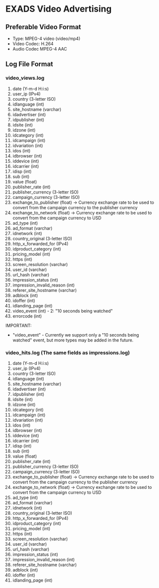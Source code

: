 # EXADS Video Advertising

## Preferable Video Format
* Type: MPEG-4 video (video/mp4)
* Video Codec: H.264
* Audio Codec MPEG-4 AAC


## Log File Format

### video_views.log

1. date (Y-m-d H:i:s)
2. user_ip (IPv4)
3. country (3-letter ISO)
4. idlanguage (int)
5. site_hostname (varchar)
6. idadvertiser (int)
7. idpublisher (int)
8. idsite (int)
9. idzone (int)
10. idcategory (int)
11. idcampaign (int)
12. idvariation (int)
13. idos (int)
14. idbrowser (int)
15. iddevice (int)
16. idcarrier (int)
17. idisp (int)
18. sub (int)
19. value (float)
20. publisher_rate (int)
21. publisher_currency (3-letter ISO)
22. campaign_currency (3-letter ISO)
23. exchange_to_publisher (float) -> Currency exchange rate to be used to convert from the campaign currency to the publisher currency
24. exchange_to_network (float) -> Currency exchange rate to be used to convert from the campaign currency to USD
25. ad_type (int)
26. ad_format (varchar)
27. idnetwork (int)
28. country_original (3-letter ISO)
29. http_x_forwarded_for (IPv4)
30. idproduct_category (int)
31. pricing_model (int)
32. https (int)
33. screen_resolution (varchar)
34. user_id (varchar)
35. url_hash (varchar)
36. impression_status (int)
37. impression_invalid_reason (int)
38. referer_site_hostname (varchar)
39. adblock (int)
40. idoffer (int)
41. idlanding_page (int)
42. video_event (int) - 2: "10 seconds being watched"
43. errorcode (int)

IMPORTANT:
- "video_event" - Currently we support only a "10 seconds being watched" event, but more types may be added in the future.

### video_hits.log (The same fields as impressions.log)
1. date (Y-m-d H:i:s)
2. user_ip (IPv4)
3. country (3-letter ISO)
4. idlanguage (int)
5. site_hostname (varchar)
6. idadvertiser (int)
7. idpublisher (int)
8. idsite (int)
9. idzone (int)
10. idcategory (int)
11. idcampaign (int)
12. idvariation (int)
13. idos (int)
14. idbrowser (int)
15. iddevice (int)
16. idcarrier (int)
17. idisp (int)
18. sub (int)
19. value (float)
20. publisher_rate (int)
21. publisher_currency (3-letter ISO)
22. campaign_currency (3-letter ISO)
23. exchange_to_publisher (float) -> Currency exchange rate to be used to convert from the campaign currency to the publisher currency
24. exchange_to_network (float) -> Currency exchange rate to be used to convert from the campaign currency to USD
25. ad_type (int)
26. ad_format (varchar)
27. idnetwork (int)
28. country_original (3-letter ISO)
29. http_x_forwarded_for (IPv4)
30. idproduct_category (int)
31. pricing_model (int)
32. https (int)
33. screen_resolution (varchar)
34. user_id (varchar)
35. url_hash (varchar)
36. impression_status (int)
37. impression_invalid_reason (int)
38. referer_site_hostname (varchar)
39. adblock (int)
40. idoffer (int)
41. idlanding_page (int)
